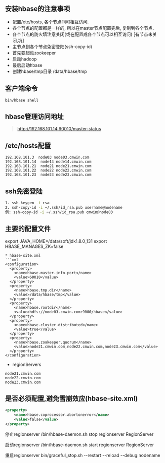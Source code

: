 ## 安装hbase的注意事项
* 配置/etc/hosts, 各个节点间可相互访问.
* 各个节点的配置都是一样的, 所以在master节点配置完后, 复制到各个节点.
* 各个节点的防火墙注意关闭(或在配置成各个节点可以相互访问) [有节点未关闭,坑]
* 主节点到各个节点免密登陆(ssh-copy-id)
* 首先要起动zookeeper
* 启动hadoop
* 最后启动hbase
* 创建hbase/tmp目录  /data/hbase/tmp

## 客户端命令
```
bin/hbase shell
```

## hbase管理访问地址
> http://192.168.101.14:60010/master-status

## /etc/hosts配置
```
192.168.101.3  node03 node03.cmwin.com
192.168.101.14  node14 node14.cmwin.com
192.168.101.21  node21 node21.cmwin.com
192.168.101.22  node22 node22.cmwin.com
192.168.101.23  node23 node23.cmwin.com
```

## ssh免密登陆
```sh
1. ssh-keygen -t rsa
2. ssh-copy-id -i ~/.ssh/id_rsa.pub username@nodename
例: ssh-copy-id -i ~/.ssh/id_rsa.pub cmwin@node03
```

## 主要的配置文件
export JAVA_HOME=/data/soft/jdk1.8.0_131
export HBASE_MANAGES_ZK=false
```
* hbase-site.xml
​```xml
<configuration>
  <property>
    <name>hbase.master.info.port</name>
    <value>60010</value>
  </property>
  <property>
    <name>hbase.tmp.dir</name>
    <value>/data/hbase/tmp</value>
  </property>
  <property>
    <name>hbase.rootdir</name>
    <value>hdfs://node03.cmwin.com:9000/hbase</value>
  </property>
  <property>
    <name>hbase.cluster.distributed</name>
    <value>true</value>
  </property>
  <property>
    <name>hbase.zookeeper.quorum</name>
    <value>node21.cmwin.com,node22.cmwin.com,node23.cmwin.com</value>
  </property>
</configuration>
```
* regionServers
```
node21.cmwin.com
node22.cmwin.com
node23.cmwin.com
```

## 是否必须配置,避免雪崩效应(hbase-site.xml)
```xml
<property>
    <name>hbase.coprocessor.abortonerror</name>
    <value>false</value>
</property>
```

停止regionserver
/bin/hbase-daemon.sh stop regionserver RegionServer

启动regionserver
/bin/hbase-daemon.sh start regionserver RegionServer

重启regionserver
bin/graceful_stop.sh --restart --reload --debug nodename
